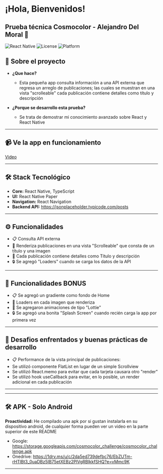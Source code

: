 # ¡Hola, Bienvenidos!

## Prueba técnica Cosmocolor - Alejandro Del Moral 📱

![React Native](https://img.shields.io/badge/React%20Native-v0.72.0-blue) ![License](https://img.shields.io/badge/License-MIT-green) ![Platform](https://img.shields.io/badge/Platform-Android-lightgrey)

## 🚀 **Sobre el proyecto**

- **¿Que hace?**
  - Esta pequeña app consulta información a una API externa que regresa un arreglo de publicaciones; las cuales se muestran en una vista "scrolleable" cada publicación contiene detalles como título y descripción

- **¿Porque se desarrollo esta prueba?**
  - Se trata de demostrar mi conocimiento avanzado sobre React y React Native

---

## 📹 **Ve la app en funcionamiento**
[Video](https://1drv.ms/v/c/2da5ed739defbc76/EaScG3HLvFBKp_Lq7kkIx4QBDkiB14jfAVi4N6vh4dpPMA?e=FGbT2o)

---

## 🛠️ **Stack Tecnológico**

- **Core:** React Native, TypeScript
- **UI:** React Native Paper
- **Navigation:** React Navigation
- **Backend API:** https://jsonplaceholder.typicode.com/posts
---

## ⚙️ **Funcionalidades**

- 📋 Consulta API externa
- 🌟 Renderiza publicaciones en una vista "Scrolleable" que consta de un título y una imagen
- 🚀 Cada publicación contiene detalles como Título y descripción
- 🔒 Se agregó "Loaders" cuando se carga los datos de la API

---

## 🚀 **Funcionalidades BONUS**

- 📋 Se agregó un gradiente como fondo de Home
- 🌟 Loaders en cada imagen que renderiza
- 🚀 Se agregaron animaciones de tipo "Lottie" 
- 🔒 Se agregó una bonita "Splash Screen" cuando recién carga la app por primera vez

---
## 🚀 **Desafios enfrentados y buenas prácticas de desarrollo**

- 📋 Performance de la vista principal de publicaciones:
- Se utilizó componente FlatList en lugar de un simple Scrollview
- Se utilizó React.memo para evitar que cada tarjeta causara otro "render"
- Se utilizó hook useCallback para evitar, en lo posible, un render adicional en cada publicación
---
---

## 🛠️ **APK - Solo Android**

**Proactividad:** He compilado una apk por si gustan instalarla en su dispositivo android, de cualquier forma pueden ver un video en la parte superior de este README

- Google: https://storage.googleapis.com/cosmocolor_challenge/cosmocolor_challenge.apk
- Onedrive: https://1drv.ms/u/c/2da5ed739defbc76/EbZUTm-rHTlBt3_0uaDBz5IB75etXEBz2PlVgRBlkkfSHQ?e=vMmc9K

---